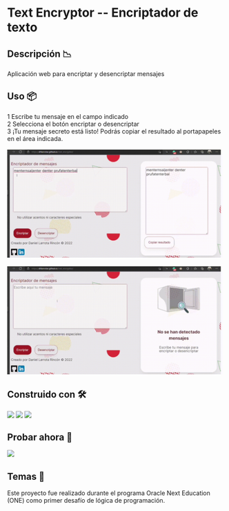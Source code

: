 # Text Encryptor -- Encriptador de texto

## Descripción 📉
Aplicación web para encriptar y desencriptar mensajes

## Uso 📦

1 Escribe tu mensaje en el campo indicado <br>
2 Selecciona el botón encriptar o desencriptar<br> 
3 ¡Tu mensaje secreto está listo! Podrás copiar el resultado al portapapeles en el área indicada.
<br><br>
<img src="./img/video1.gif" width="500">
<br><br>
<img src="./img/video2.gif" width="500">


## Construido con 🛠️

<img src="https://img.shields.io/badge/HTML5-E34F26?style=for-the-badge&logo=html5&logoColor=white"> <img src="https://img.shields.io/badge/CSS3-1572B6?style=for-the-badge&logo=css3&logoColor=white"> <img src="https://img.shields.io/badge/JavaScript-323330?style=for-the-badge&logo=javascript&logoColor=F7DF1E">


## Probar ahora 🚀
<a href="https://dhlarrotar.github.io/text_encryptor/"> <img src="https://img.shields.io/website-up-down-green-red/http/monip.org.svg"> </a> 



## Temas 🎨

Este proyecto fue realizado durante el programa Oracle Next Education (ONE) como primer desafío de lógica de programación.